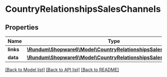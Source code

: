 # CountryRelationshipsSalesChannels

## Properties
Name | Type | Description | Notes
------------ | ------------- | ------------- | -------------
**links** | [**\Rundum\Shopware6\Model\CountryRelationshipsSalesChannelsLinks**](CountryRelationshipsSalesChannelsLinks.md) |  | [optional] 
**data** | [**\Rundum\Shopware6\Model\CountryRelationshipsSalesChannelsData[]**](CountryRelationshipsSalesChannelsData.md) |  | [optional] 

[[Back to Model list]](../../README.md#documentation-for-models) [[Back to API list]](../../README.md#documentation-for-api-endpoints) [[Back to README]](../../README.md)

